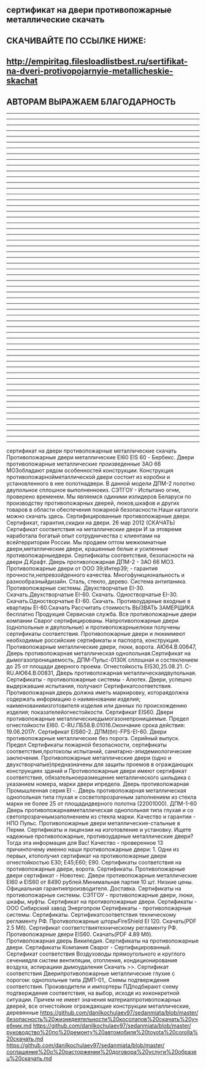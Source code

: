 сертификат на двери противопожарные металлические скачать
--------------------------------------------------
СКАЧИВАЙТЕ ПО ССЫЛКЕ НИЖЕ:
--------------------------------------------------
http://empiritag.filesloadlistbest.ru/sertifikat-na-dveri-protivopojarnyie-metallicheskie-skachat
--------------------------------------------------
АВТОРАМ ВЫРАЖАЕМ БЛАГОДАРНОСТЬ
--------------------------------------------------
--------------------------------------------------
--------------------------------------------------
--------------------------------------------------
--------------------------------------------------
--------------------------------------------------
--------------------------------------------------
--------------------------------------------------
--------------------------------------------------
--------------------------------------------------
--------------------------------------------------
--------------------------------------------------
--------------------------------------------------
--------------------------------------------------
--------------------------------------------------
--------------------------------------------------
--------------------------------------------------
--------------------------------------------------
--------------------------------------------------
--------------------------------------------------
--------------------------------------------------
--------------------------------------------------
--------------------------------------------------
--------------------------------------------------
--------------------------------------------------
--------------------------------------------------
--------------------------------------------------
--------------------------------------------------
--------------------------------------------------
--------------------------------------------------
--------------------------------------------------
--------------------------------------------------
--------------------------------------------------
--------------------------------------------------
--------------------------------------------------
--------------------------------------------------
--------------------------------------------------
--------------------------------------------------
--------------------------------------------------
--------------------------------------------------
--------------------------------------------------
--------------------------------------------------
--------------------------------------------------
--------------------------------------------------
--------------------------------------------------
--------------------------------------------------
--------------------------------------------------
--------------------------------------------------
--------------------------------------------------
--------------------------------------------------
--------------------------------------------------
--------------------------------------------------
--------------------------------------------------
--------------------------------------------------
--------------------------------------------------
--------------------------------------------------
--------------------------------------------------
--------------------------------------------------
--------------------------------------------------
сертификат на двери противопожарные металлические скачать Противопожарные двери металлические EI60 EIS 60 - Бербекс. Двери противопожарные металлические произведенные ЗАО 66 МОЗобладают рядом особенностей конструкции: Конструкция противопожарнойметаллической двери состоит из коробки и установленного в нее полотнадвери. В данной модели ДПМ-2 полотно двупольное сплошное выполненноеиз. СЭТГОУ - Испытано огнм, проверено временем. Мы являемся одиними излидеров Беларуси по производству противопожарных дверей, люков,шкафов и других товаров в области обеспечения пожарной безопасности.Наши каталоги можно скачать здесь. Сертифицированные противопожарные двери. Сертификат, гарантия,скидки на двери. 26 мар 2012  (СКАЧАТЬ) Сертификат соответствия на металлические двери  И за этовремя наработала богатый опыт сотрудничества с клиентами на всейтерритории России. Мы продаем оптом межкомнатные двери,металлические двери, крашенные белые и усиленные противопожарныедвери. Сертификаты соответствия, безопасности на двери Д.Крафт. Дверь противопожарная ДПМ-2 - ЗАО 66 МОЗ. Противопожарные двери от ООО 39;Интер39; - гарантия прочности,непревзойденного качества. Многофункциональность и разнообразныйдизайн. Сталь, стекло, дерево. Система антипаника. Противопожарные системы. Двухстворчатые EI-30. Скачать.Двухстворчатые EI-60. Скачать. Одностворчатые EI-30. Скачать.Одностворчатые EI-60. Скачать. Противоударные входные в квартиры EI-60.Скачать  Рассчитать стоимость  ВЫЗВАТЬ ЗАМЕРЩИКА бесплатно Продукция  Сервисная служба. Все противопожарные двери компании Сварог сертифицированы. Напротивопожарные двери (однопольные и двупольные) и противопожарныелюки получены сертификаты соответствия. Противопожарные двери и люкиимеют необходимые российские сертификаты и паспорта, конструкция. Противопожарные металлические двери, люки, ворота. АЮ64.В.00647, Дверь противопожарная металлическая однопольная.Сертификат на дымогазопроницаемость, ДПМ-Пульс-0130К сплошная и состеклением до 25 от площади дверного проема. Огнестойкость EIS30,25.08.21. С-RU.АЮ64.В.00831, Дверь противопожарная металлическаядвупольная. Сертификаты - противопожарные системы - Алютех. Двери, успешно выдержавшие испытания, получают Сертификатсоответствия. Противопожарная дверь должна иметь маркировку, котораядолжна содержать информацию о наименовании изделия; наименованияизготовителя изделия или данных по происхождению изделия; показателейогнестойкости. Сертификат EIS60. Двери противопожарные металлическиедымогазонепроницаемые. Предел огнестойкости EI60. C-RU.ПБ58.В.01016.Окончание срока действия: 19.06.2017г. Сертификат EIS60-2. ДПМ(бп)-FPS-EI-60. Двери противопожарные металлические без порога. Серийный выпуск. Предел
Сертификаты пожарной безопасности, сертификаты соответствия,протоколы испытаний, санитарно-эпидемиологические заключения. Противопожарные металлические двери (одно и двухстворчатые)предназначены для защиты проемов в ограждающих конструкциях зданий и Противопожарные двери имеют сертификат соответствия, обязательноеразмещение металлического шильдика с указанием номера, марки двери ипредела. Дверь противопожарная Промышленная серия EI -. Дверь противопожарная металлическая однопольная типа глухая и сосветопрозрачным заполнением из стекла марки не более 25 от площадидверного полотна (22001000). ДПМ-1-60 Дверь противопожарнаяметаллическая однопольная типа глухая и со светопрозрачнымзаполнением из стекла марки. Качество и гарантии - НПО Пульс. Противопожарные двери металлические-стальные в Перми. Сертификаты и лицензии на изготовление и установку. Ищете надежные противопожарные, противоударные металлические двери? Тогда эта информация для Вас! Качество - проверенное  13 причинпочему именно наши противопожарные двери: 1. Одни из первых, ктополучил сертификат на противопожарные двери огнестойкостью Е30; Е45;Е60; Е90. Сертификаты соответствия на противопожарные двери, ворота. Сертификаты. Противопожарные двери сертификат  - Новотекс. Двери противопожарные металлические EI60 и EIS60 от 8490 рублей.Минимальная партия 10 шт. Низкие цены. Официальная гарантияпроизводителя. Доставка. Сертификаты на противопожарные системы. СЭТГОУ - противопожарные двери, люки, шкафы, муфты. Сертификат на противопожарные двери. Сертификаты - ООО Сибирский завод Энергопром
Сертификаты - противопожарные системы.  Сертификаты. Сертификатсоответствия техническому регламенту РФ. Противопожарные шторыFireShield EI 120. Скачать(PDF 2.5 Мб). Сертификат соответствиятехническому регламенту РФ.  Противопожарные двери EIS60. Скачать(PDF 4.89 Мб). Противопожарная дверь  Википедия. Сертификаты на противопожарные двери. Сертификаты  Компания Сварог - Сертифицированный. Сертификат соответствия Воздуховоды прямоугольного и круглого сечениядля систем вентиляции, отопления, кондиционирования воздуха, аспирациии дымоудаления Скачать >>. Сертификат соответствия Дверипротивопожарные металлические глухие с порогом: однопольные типа ДМП-01,. Схемы подтверждения соответствия. Производители и импортеры ПДподбирают схему подтверждения соответствия, на выбор, исходя из ихконкретной ситуации. Причем не имеет значения материалпротивопожарных дверей, все огнестойкие ограждающие конструкции металлические, деревянные
https://github.com/danilkochulaev97/sedanmiata/blob/master/безопасность%20жизнедеятельности%20косолапов%20скачать%20учебник.md
https://github.com/danilkochulaev97/sedanmiata/blob/master/руководство%20по%20ремонту%20автомобиля%20toyota%20corolla%20скачать.md
https://github.com/danilkochulaev97/sedanmiata/blob/master/соглашение%20о%20расторжении%20договора%20услуги%20образец%20скачать.md